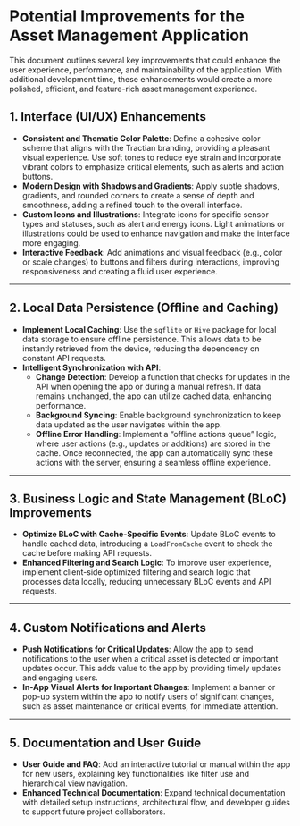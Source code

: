 # Potential Improvements for the Asset Management Application

This document outlines several key improvements that could enhance the user experience, performance, and maintainability of the application. With additional development time, these enhancements would create a more polished, efficient, and feature-rich asset management experience.

## 1. Interface (UI/UX) Enhancements

- **Consistent and Thematic Color Palette**: Define a cohesive color scheme that aligns with the Tractian branding, providing a pleasant visual experience. Use soft tones to reduce eye strain and incorporate vibrant colors to emphasize critical elements, such as alerts and action buttons.
- **Modern Design with Shadows and Gradients**: Apply subtle shadows, gradients, and rounded corners to create a sense of depth and smoothness, adding a refined touch to the overall interface.
- **Custom Icons and Illustrations**: Integrate icons for specific sensor types and statuses, such as alert and energy icons. Light animations or illustrations could be used to enhance navigation and make the interface more engaging.
- **Interactive Feedback**: Add animations and visual feedback (e.g., color or scale changes) to buttons and filters during interactions, improving responsiveness and creating a fluid user experience.

---

## 2. Local Data Persistence (Offline and Caching)

- **Implement Local Caching**: Use the `sqflite` or `Hive` package for local data storage to ensure offline persistence. This allows data to be instantly retrieved from the device, reducing the dependency on constant API requests.
- **Intelligent Synchronization with API**:
   - **Change Detection**: Develop a function that checks for updates in the API when opening the app or during a manual refresh. If data remains unchanged, the app can utilize cached data, enhancing performance.
   - **Background Syncing**: Enable background synchronization to keep data updated as the user navigates within the app.
   - **Offline Error Handling**: Implement a “offline actions queue” logic, where user actions (e.g., updates or additions) are stored in the cache. Once reconnected, the app can automatically sync these actions with the server, ensuring a seamless offline experience.

---

## 3. Business Logic and State Management (BLoC) Improvements

- **Optimize BLoC with Cache-Specific Events**: Update BLoC events to handle cached data, introducing a `LoadFromCache` event to check the cache before making API requests.
- **Enhanced Filtering and Search Logic**: To improve user experience, implement client-side optimized filtering and search logic that processes data locally, reducing unnecessary BLoC events and API requests.

---

## 4. Custom Notifications and Alerts

- **Push Notifications for Critical Updates**: Allow the app to send notifications to the user when a critical asset is detected or important updates occur. This adds value to the app by providing timely updates and engaging users.
- **In-App Visual Alerts for Important Changes**: Implement a banner or pop-up system within the app to notify users of significant changes, such as asset maintenance or critical events, for immediate attention.

---

## 5. Documentation and User Guide

- **User Guide and FAQ**: Add an interactive tutorial or manual within the app for new users, explaining key functionalities like filter use and hierarchical view navigation.
- **Enhanced Technical Documentation**: Expand technical documentation with detailed setup instructions, architectural flow, and developer guides to support future project collaborators.
